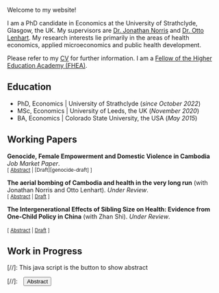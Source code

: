 Welcome to my website!

I am a PhD candidate in Economics at the University of Strathclyde, Glasgow, the UK. My supervisors are [Dr. Jonathan Norris](https://jonathan-norris.github.io/) and [Dr. Otto Lenhart](https://ottolenhart.com/). My research interests lie primarily in the areas of health economics, applied microeconomics and public health development. 

Please refer to my [CV](CV.pdf) for further information. I am a [Fellow of the Higher Education Academy (FHEA)](Fellowship.pdf).

## Education
- PhD, Economics | University of Strathclyde (_since October 2022_)
- MSc, Economics | University of Leeds, the UK (_November 2020_)	 			      
- BA, Economics | Colorado State University, the USA (_May 2015_)

## Working Papers

**Genocide, Female Empowerment and Domestic Violence in Cambodia**<br/> _Job Market Paper_.<br/>
<small>[ <a href="#/" onclick="visib('genocide')">Abstract</a> | [Draft][genocide-draft] ] </small> 

<div id="genocide" style="display: none; text-align: justify; line-height: 1.2" ><small>
The paper investigates the long-term impacts of Khmer Rouge genocide on female empowerment and domestic violence in Cambodia. Between 1975 and 1979, the Khmer Rouge killed about 1.8 million people, nearly a quarter of Cambodia’s population, with men more likely to be killed, leaving a severe shortage of young men in the early 1980s. Utilising a wide range of geo-coded datasets and a spatial regression discontinuity design, I find that this brutal reign significantly shapes female empowerment and domestic violence in Cambodian households at present. In areas with high repression intensity, women at present are less empowered in households, as they are less likely to work full-time, have limited decision-making power, and are more often controlled by their husbands. In addition, they are more likely to experience domestic violence, especially emotional violence. The mechanisms behind these findings include post-genocide skewed sex ratios, higher fertility, lower household wealth, and changes in gender-related characteristics. Both men and women tend to marry at a younger age and attain less education. Women are more likely to work, but mostly in part-time rather than full-time jobs, while men are more likely to have multiple marriages. Overall, the paper provides evidence that mass violence not only caused short-term devastation but also left lasting legacies that continue to undermine women’s empowerment and reinforce gender inequality for generations.
</small><br><br/></div>

**The aerial bombing of Cambodia and health in the very long run** (with Jonathan Norris and Otto Lenhart). _Under Review_.<br/>
<small>[ <a href="#/" onclick="visib('cambodiabomb')">Abstract</a> | [Draft][cambodiabomb-draft] ] </small> 

<div id="cambodiabomb" style="display: none; text-align: justify; line-height: 1.2" ><small>
We study the long-run impacts of local area exposures to US bombing in Cambodia on health outcomes among those residing in these locations many years later. Our study is separate from those that focus on the impact of being exposed to bombings as a child; rather, we study how conflicts can map to health outcomes for future generations. Using a wide range of geo-coded data and a spatial regression discontinuity adapted to many boundaries, we find that the long-term health impacts of past bombings vary significantly by location, depending on whether the bombs still influence activities today. We find that in areas where pre-bombing soil was infertile, harder ground, and unexploded ordinance (UXO) is less likely, local area exposure to past bombing has positive effects on health, indicated by higher Height-for-age Z-scores, a decreased likelihood of being underweight or suffering from anemia. In contrast, fertile areas, softer ground, where bombs were more likely to fail and UXO remains a threat show either null or harmful effects. We then utilize numerous data sources to show that local economic development and improved access to health facilities are likely mechanisms explaining the positive effects in low UXO locations today. In regions free from the dangers of UXO, significant investments in economic activities and healthcare infrastructure have mitigated the negative effects of past bombing, even improving health outcomes post-conflict. However, in areas where UXO remains a threat, development has been hindered, and negative impacts persist. Our results overall offer an important lesson that while conflicts can be harmful, their impacts on future generations can be mitigated through investments in the post-conflict era, as long as remnants of war no longer remain.
</small><br><br/></div>

[cambodiabomb-draft]: {{site.baseurl}}/cambodia_draft.pdf
<!-- <details> 
  <summary> Abstract</summary>
We study the long-run impacts of local area exposures to US bombing in Cambodia on health outcomes among those residing in these locations many years later. We leverage geo-coded individual data and a spatial regression discontinuity adapted to many boundaries. Our study is separate from those that focus on the impact of being exposed to bombings as a child; rather, we study how such disasters can map to health outcomes for future generations. We show that in fact, regions directly affected by bombings exhibit better health outcomes compared to those just beyond the bombing boundaries, indicated by higher Height-for-age Z-scores and a decreased likelihood of anemia. This result remains robust to a variety of potential threats to identification. We then leverage a wide range of data to show that improvements in soil fertility and access to health facilities are likely mechanisms explaining the observed enhancements in health outcomes. Our evidence suggests that in the post-conflict period, infrastructure development favored areas that experienced greater degradation in the past. Our results overall offer an important lesson that while disasters can have harmful impacts, how outcomes are transformed for future generations will depend. Put differently, disaster is not necessarily destiny"</details>-->
<!-- [Draft](cambodia_draft.pdf) -->


**The Intergenerational Effects of Sibling Size on Health: Evidence from One-Child Policy in China** (with Zhan Shi). _Under Review_.<br/>
<br/>
<small>[ <a href="#/" onclick="visib('chinaonechild')">Abstract</a> | [Draft][china-draft] ] </small> 

<div id="chinaonechild" style="display: none; text-align: justify; line-height: 1.2" ><small>
We study the spillover effects of China’s one-child policy on the health outcomes of subsequent generations. Despite extensive research on the effects of family size on education, few studies have examined the policy’s effects on health, especially across generations. Focusing on urban Han Chinese from the China Family Panel Studies data,we use a reduced form regression discontinuity design (RDD) to isolate the local average treatment effect of the policy. The results indicate that children of policy-affected parents show significant improvements in physical and mental health, which can be attributed to increased parental investment and care and improved parental health outcomes. Our findings contribute to the literature on the intergenerational transmission of health and quantity-quality trade-offs, and highlight how family planning policies can have lasting health effects across generations.
</small><br><br/></div>

[china-draft]: {{site.baseurl}}/china_draft.pdf


## Work in Progress



[//]: This java script is the button to show abstract
<script>
 function visib(id) {
  var x = document.getElementById(id);
  if (x.style.display === "block") {
    x.style.display = "none";
  } else {
    x.style.display = "block";
  }
}
</script>

[//]:&emsp;<button onclick="visib('polariz')" class="btn btn--inverse btn--small">Abstract</button>
